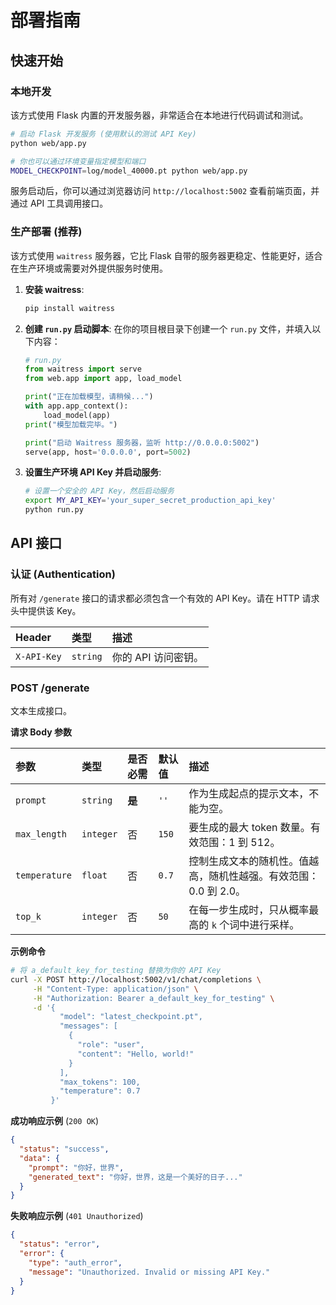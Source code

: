 # 部署指南

## 快速开始

### 本地开发

该方式使用 Flask 内置的开发服务器，非常适合在本地进行代码调试和测试。

```bash
# 启动 Flask 开发服务 (使用默认的测试 API Key)
python web/app.py

# 你也可以通过环境变量指定模型和端口
MODEL_CHECKPOINT=log/model_40000.pt python web/app.py
```

服务启动后，你可以通过浏览器访问 `http://localhost:5002` 查看前端页面，并通过 API 工具调用接口。

### 生产部署 (推荐)

该方式使用 `waitress` 服务器，它比 Flask 自带的服务器更稳定、性能更好，适合在生产环境或需要对外提供服务时使用。

1.  **安装 waitress**:

    ```bash
    pip install waitress
    ```

2.  **创建 `run.py` 启动脚本**:
    在你的项目根目录下创建一个 `run.py` 文件，并填入以下内容：

    ```python
    # run.py
    from waitress import serve
    from web.app import app, load_model

    print("正在加载模型，请稍候...")
    with app.app_context():
        load_model(app)
    print("模型加载完毕。")

    print("启动 Waitress 服务器，监听 http://0.0.0.0:5002")
    serve(app, host='0.0.0.0', port=5002)
    ```

3.  **设置生产环境 API Key 并启动服务**:

    ```bash
    # 设置一个安全的 API Key，然后启动服务
    export MY_API_KEY='your_super_secret_production_api_key'
    python run.py
    ```

## API 接口

### 认证 (Authentication)

所有对 `/generate` 接口的请求都必须包含一个有效的 API Key。请在 HTTP 请求头中提供该 Key。

| Header      | 类型     | 描述                |
| :---------- | :------- | :------------------ |
| `X-API-Key` | `string` | 你的 API 访问密钥。 |

### POST /generate

文本生成接口。

**请求 Body 参数**

| 参数          | 类型      | 是否必需 | 默认值 | 描述                                                             |
| :------------ | :-------- | :------- | :----- | :--------------------------------------------------------------- |
| `prompt`      | `string`  | **是**   | `''`   | 作为生成起点的提示文本，不能为空。                               |
| `max_length`  | `integer` | 否       | `150`  | 要生成的最大 token 数量。有效范围：1 到 512。                    |
| `temperature` | `float`   | 否       | `0.7`  | 控制生成文本的随机性。值越高，随机性越强。有效范围：0.0 到 2.0。 |
| `top_k`       | `integer` | 否       | `50`   | 在每一步生成时，只从概率最高的 `k` 个词中进行采样。              |

**示例命令**

```bash
# 将 a_default_key_for_testing 替换为你的 API Key
curl -X POST http://localhost:5002/v1/chat/completions \
     -H "Content-Type: application/json" \
     -H "Authorization: Bearer a_default_key_for_testing" \
     -d '{
           "model": "latest_checkpoint.pt",
           "messages": [
             {
               "role": "user",
               "content": "Hello, world!"
             }
           ],
           "max_tokens": 100,
           "temperature": 0.7
         }'
```

**成功响应示例** (`200 OK`)

```json
{
  "status": "success",
  "data": {
    "prompt": "你好，世界",
    "generated_text": "你好，世界，这是一个美好的日子..."
  }
}
```

**失败响应示例** (`401 Unauthorized`)

```json
{
  "status": "error",
  "error": {
    "type": "auth_error",
    "message": "Unauthorized. Invalid or missing API Key."
  }
}
```
